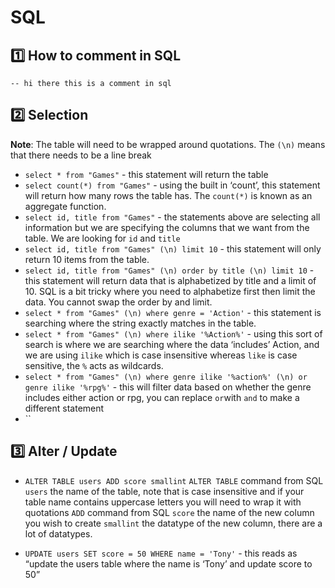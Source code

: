 # SQL
## 1️⃣ How to comment in SQL
`-- hi there this is a comment in sql`

## 2️⃣ Selection
**Note**: The table will need to be wrapped around quotations. The `(\n)` means that there needs to be a line break 

- `select * from "Games"` - this statement will return the table
- `select count(*) from "Games"` - using the built in ‘count’, this statement will return how many rows the table has. The `count(*)` is known as an aggregate function. 
- `select id, title from "Games"` - the statements above are selecting all information but we are specifying the columns that we want from the table. We are looking for `id` and `title`
- `select id, title from "Games" (\n) limit 10` - this statement will only return 10 items from the table. 
- `select id, title from "Games" (\n) order by title (\n) limit 10` - this statement will return data that is alphabetized by title and a limit of 10. SQL is a bit tricky where you need to alphabetize first then limit the data. You cannot swap the order by and limit. 
- `select * from "Games" (\n) where genre = 'Action'` - this statement is searching where the string exactly matches in the table. 
- `select * from "Games" (\n) where ilike '%Action%'` - using this sort of search is where we are searching where the data ‘includes’ Action, and we are using `ilike` which is case insensitive whereas `like` is case sensitive, the `%` acts as wildcards. 
- `select * from "Games" (\n) where genre ilike '%action%' (\n) or genre ilike '%rpg%'` - this will filter data based on whether the genre includes either action or rpg, you can replace `or`with `and` to make a different statement 
- ``

## 3️⃣ Alter / Update
- `ALTER TABLE users ADD score smallint`
`ALTER TABLE` command from SQL `users` the name of the table, note that is case insensitive and if your table name contains uppercase letters you will need to wrap it with quotations `ADD` command from SQL `score` the name of the new column you wish to create `smallint` the datatype of the new column, there are a lot of datatypes. 

- `UPDATE users SET score = 50 WHERE name = 'Tony'` - this reads as “update the users table where the name is ‘Tony’ and update score to 50”